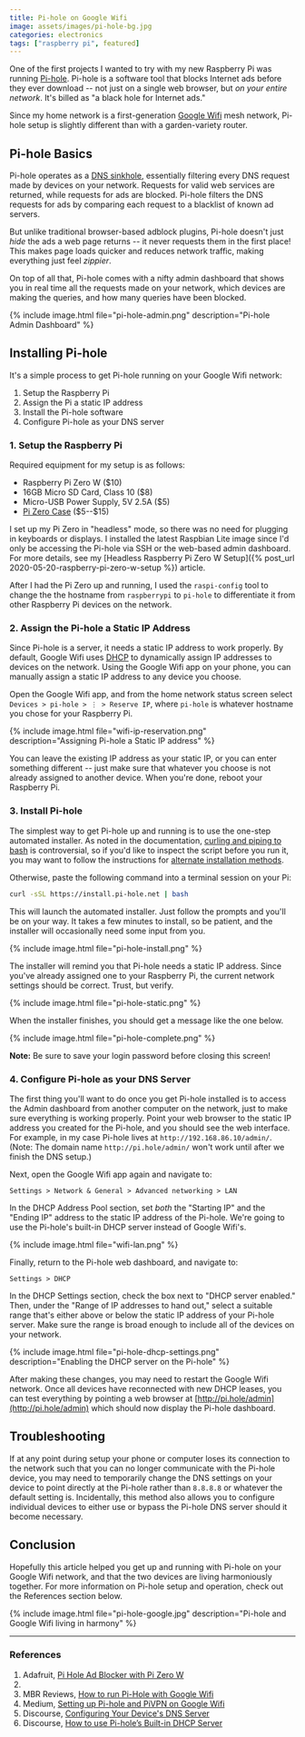 ```yaml
---
title: Pi-hole on Google Wifi
image: assets/images/pi-hole-bg.jpg
categories: electronics
tags: ["raspberry pi", featured]
---
```


One of the first projects I wanted to try with my new Raspberry Pi was running [Pi-hole](https://pi-hole.net/). Pi-hole is a software tool that blocks Internet ads before they ever download -- not just on a single web browser, but _on your entire network_. It's billed as "a black hole for Internet ads."

Since my home network is a first-generation [Google Wifi](https://store.google.com/product/google_wifi_first_gen) mesh network, Pi-hole setup is slightly different than with a garden-variety router.

## Pi-hole Basics

Pi-hole operates as a [DNS sinkhole](https://en.wikipedia.org/wiki/DNS_sinkhole), essentially filtering every DNS request made by devices on your network. Requests for valid web services are returned, while requests for ads are blocked. Pi-hole filters the DNS requests for ads by comparing each request to a blacklist of known ad servers.

But unlike traditional browser-based adblock plugins, Pi-hole doesn't just _hide_ the ads a web page returns -- it never requests them in the first place! This makes page loads quicker and reduces network traffic, making everything just feel _zippier_.

On top of all that, Pi-hole comes with a nifty admin dashboard that shows you in real time all the requests made on your network, which devices are making the queries, and how many queries have been blocked.

{% include image.html file="pi-hole-admin.png" description="Pi-hole Admin Dashboard" %}

## Installing Pi-hole

It's a simple process to get Pi-hole running on your Google Wifi network:

1. Setup the Raspberry Pi
1. Assign the Pi a static IP address
1. Install the Pi-hole software
1. Configure Pi-hole as your DNS server

### 1. Setup the Raspberry Pi

Required equipment for my setup is as follows:

- Raspberry Pi Zero W (\$10)
- 16GB Micro SD Card, Class 10 (\$8)
- Micro-USB Power Supply, 5V 2.5A (\$5)
- [Pi Zero Case](https://flirc.tv/more/flirc-raspberry-pi-zero-case) (\$5--\$15)

I set up my Pi Zero in "headless" mode, so there was no need for plugging in keyboards or displays. I installed the latest Raspbian Lite image since I'd only be accessing the Pi-hole via SSH or the web-based admin dashboard. For more details, see my [Headless Raspberry Pi Zero W Setup]({% post_url 2020-05-20-raspberry-pi-zero-w-setup %}) article.

After I had the Pi Zero up and running, I used the `raspi-config` tool to change the the hostname from `raspberrypi` to `pi-hole` to differentiate it from other Raspberry Pi devices on the network.

### 2. Assign the Pi-hole a Static IP Address

Since Pi-hole is a server, it needs a static IP address to work properly. By default, Google Wifi uses [DHCP](https://en.wikipedia.org/wiki/Dynamic_Host_Configuration_Protocol) to dynamically assign IP addresses to devices on the network. Using the Google Wifi app on your phone, you can manually assign a static IP address to any device you choose.

Open the Google Wifi app, and from the home network status screen select `Devices > pi-hole > ⋮ > Reserve IP`, where `pi-hole` is whatever hostname you chose for your Raspberry Pi.

{% include image.html file="wifi-ip-reservation.png" description="Assigning Pi-hole a Static IP address" %}

You can leave the existing IP address as your static IP, or you can enter something different -- just make sure that whatever you choose is not already assigned to another device. When you're done, reboot your Raspberry Pi.

### 3. Install Pi-hole

The simplest way to get Pi-hole up and running is to use the one-step automated installer. As noted in the documentation, [curling and piping to bash](https://pi-hole.net/2016/07/25/curling-and-piping-to-bash) is controversial, so if you'd like to inspect the script before you run it, you may want to follow the instructions for [alternate installation methods](https://github.com/pi-hole/pi-hole/#alternative-install-methods).

Otherwise, paste the following command into a terminal session on your Pi:

```bash
curl -sSL https://install.pi-hole.net | bash
```

This will launch the automated installer. Just follow the prompts and you'll be on your way. It takes a few minutes to install, so be patient, and the installer will occasionally need some input from you.

{% include image.html file="pi-hole-install.png" %}

The installer will remind you that Pi-hole needs a static IP address. Since you've already assigned one to your Raspberry Pi, the current network settings should be correct. Trust, but verify.

{% include image.html file="pi-hole-static.png" %}

When the installer finishes, you should get a message like the one below.

{% include image.html file="pi-hole-complete.png" %}

<div class="alert alert-primary" role="alert">
  <b>Note:</b> Be sure to save your login password before closing this screen!
</div>

### 4. Configure Pi-hole as your DNS Server

The first thing you'll want to do once you get Pi-hole installed is to access the Admin dashboard from another computer on the network, just to make sure everything is working properly. Point your web browser to the static IP address you created for the Pi-hole, and you should see the web interface. For example, in my case Pi-hole lives at `http://192.168.86.10/admin/`. (Note: The domain name `http://pi.hole/admin/` won't work until after we finish the DNS setup.)

Next, open the Google Wifi app again and navigate to:

`Settings > Network & General > Advanced networking > LAN`

In the DHCP Address Pool section, set _both_ the "Starting IP" and the "Ending IP" address to the static IP address of the Pi-hole. We're going to use the Pi-hole's built-in DHCP server instead of Google Wifi's.

{% include image.html file="wifi-lan.png" %}

Finally, return to the Pi-hole web dashboard, and navigate to:

`Settings > DHCP`

In the DHCP Settings section, check the box next to "DHCP server enabled." Then, under the "Range of IP addresses to hand out," select a suitable range that's either above or below the static IP address of your Pi-hole server. Make sure the range is broad enough to include all of the devices on your network.

{% include image.html file="pi-hole-dhcp-settings.png" description="Enabling the DHCP server on the Pi-hole" %}

After making these changes, you may need to restart the Google Wifi network. Once all devices have reconnected with new DHCP leases, you can test everything by pointing a web browser at [http://pi.hole/admin](http://pi.hole/admin) which should now display the Pi-hole dashboard.

## Troubleshooting

If at any point during setup your phone or computer loses its connection to the network such that you can no longer communicate with the Pi-hole device, you may need to temporarily change the DNS settings on your device to point directly at the Pi-hole rather than `8.8.8.8` or whatever the default setting is. Incidentally, this method also allows you to configure individual devices to either use or bypass the Pi-hole DNS server should it become necessary.

## Conclusion

Hopefully this article helped you get up and running with Pi-hole on your Google Wifi network, and that the two devices are living harmoniously together. For more information on Pi-hole setup and operation, check out the References section below.

{% include image.html file="pi-hole-google.jpg" description="Pi-hole and Google Wifi living in harmony" %}

---

### References

1. Adafruit, [Pi Hole Ad Blocker with Pi Zero W](https://learn.adafruit.com/pi-hole-ad-blocker-with-pi-zero-w/install-pi-hole)
1.
1. MBR Reviews, [How to run Pi-Hole with Google Wifi](https://www.mbreviews.com/pi-hole-google-wifi-raspberry-pi/)
1. Medium, [Setting up Pi-hole and PiVPN on Google Wifi](https://medium.com/@patrikmarin/setting-up-pi-hole-and-pivpn-on-google-wifi-2e8a86947931)
1. Discourse, [Configuring Your Device's DNS Server](https://discourse.pi-hole.net/t/how-do-i-configure-my-devices-to-use-pi-hole-as-their-dns-server/245)
1. Discourse, [How to use Pi-hole’s Built-in DHCP Server](https://discourse.pi-hole.net/t/how-do-i-use-pi-holes-built-in-dhcp-server-and-why-would-i-want-to/3026)
